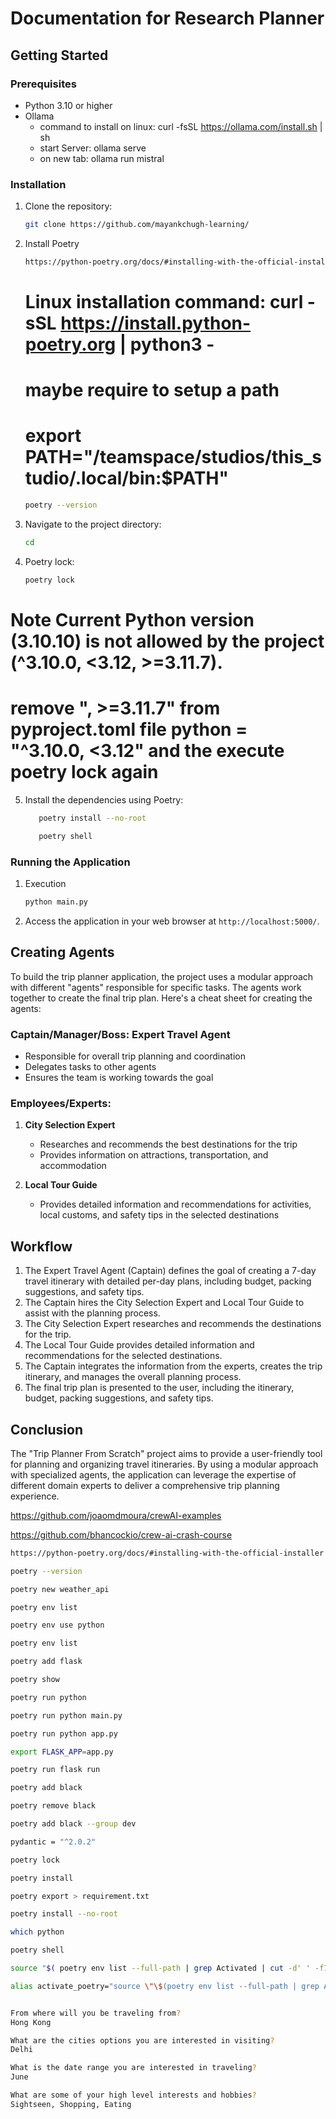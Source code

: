 # Documentation for Research Planner

## Getting Started

### Prerequisites
- Python 3.10 or higher
- Ollama 
    - command to install on linux: curl -fsSL https://ollama.com/install.sh | sh
    - start Server:  ollama serve 
    - on new tab: ollama run mistral

### Installation
1. Clone the repository:
   ```bash
   git clone https://github.com/mayankchugh-learning/
   ```
2. Install Poetry
   
   ```bash
   https://python-poetry.org/docs/#installing-with-the-official-installer
   ```
   # Linux installation command: curl -sSL https://install.python-poetry.org | python3 -
   # maybe require to setup a path
   # export PATH="/teamspace/studios/this_studio/.local/bin:$PATH"
   ```bash
   poetry --version
   ```

3. Navigate to the project directory:
   ```bash
   cd 
   ```
4. Poetry lock:
   ```bash
   poetry lock
   ```
  # Note Current Python version (3.10.10) is not allowed by the project (^3.10.0, <3.12, >=3.11.7).
  # remove ", >=3.11.7" from pyproject.toml file python = "^3.10.0, <3.12" and the execute poetry lock again
5. Install the dependencies using Poetry:
   ```bash
      poetry install --no-root
   ```
   ```bash
      poetry shell
   ```


### Running the Application
1. Execution
   ```bash
   python main.py
   ```
2. Access the application in your web browser at `http://localhost:5000/`.

## Creating Agents
To build the trip planner application, the project uses a modular approach with different "agents" responsible for specific tasks. The agents work together to create the final trip plan. Here's a cheat sheet for creating the agents:

### Captain/Manager/Boss: Expert Travel Agent
- Responsible for overall trip planning and coordination
- Delegates tasks to other agents
- Ensures the team is working towards the goal

### Employees/Experts:
1. **City Selection Expert**
   - Researches and recommends the best destinations for the trip
   - Provides information on attractions, transportation, and accommodation

2. **Local Tour Guide**
   - Provides detailed information and recommendations for activities, local customs, and safety tips in the selected destinations

## Workflow
1. The Expert Travel Agent (Captain) defines the goal of creating a 7-day travel itinerary with detailed per-day plans, including budget, packing suggestions, and safety tips.
2. The Captain hires the City Selection Expert and Local Tour Guide to assist with the planning process.
3. The City Selection Expert researches and recommends the destinations for the trip.
4. The Local Tour Guide provides detailed information and recommendations for the selected destinations.
5. The Captain integrates the information from the experts, creates the trip itinerary, and manages the overall planning process.
6. The final trip plan is presented to the user, including the itinerary, budget, packing suggestions, and safety tips.

## Conclusion
The "Trip Planner From Scratch" project aims to provide a user-friendly tool for planning and organizing travel itineraries. By using a modular approach with specialized agents, the application can leverage the expertise of different domain experts to deliver a comprehensive trip planning experience.




https://github.com/joaomdmoura/crewAI-examples

https://github.com/bhancockio/crew-ai-crash-course


```bash
https://python-poetry.org/docs/#installing-with-the-official-installer
```
```bash
poetry --version
```
```bash
poetry new weather_api
```
```bash
poetry env list
```
```bash
poetry env use python
```
```bash
poetry env list
```
```bash
poetry add flask
```
```bash
poetry show
```
```bash
poetry run python   
```
```bash
poetry run python main.py
```
```bash
poetry run python app.py
```
```bash
export FLASK_APP=app.py
```
```bash
poetry run flask run
```
```bash
poetry add black
```
```bash
poetry remove black
```
```bash
poetry add black --group dev
```
```bash
pydantic = "^2.0.2"
```
```bash
poetry lock
```
```bash
poetry install
```
```bash
poetry export > requirement.txt
```
```bash
poetry install --no-root
```
```bash
which python
```
```bash
poetry shell
```
```bash
source "$( poetry env list --full-path | grep Activated | cut -d' ' -f1 )/bin/activate"
```
```bash
alias activate_poetry="source \"\$(poetry env list --full-path | grep Activated | cut -d' ' -f1 )/bin/activate\""
```
```bash

From where will you be traveling from?
Hong Kong

What are the cities options you are interested in visiting?
Delhi

What is the date range you are interested in traveling?
June  

What are some of your high level interests and hobbies?
Sightseen, Shopping, Eating